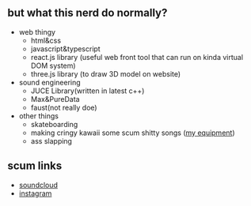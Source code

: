 ## but what this nerd do normally?

- web thingy
  - html&css
  - javascript&typescript
  - react.js library (useful web front tool that can run on kinda virtual DOM system)
  - three.js library (to draw 3D model on website)
- sound engineering
  - JUCE Library(written in latest c++)
  - Max&PureData
  - faust(not really doe)
- other things
  - skateboarding
  - making cringy kawaii some scum shitty songs ([my equipment](https://equipboard.com/cat_does_cat?src=twitter))
  - ass slapping

## scum links

- [soundcloud](https://soundcloud.com/jumanjixxx)
- [instagram](https://www.instagram.com/ryomeow/)
